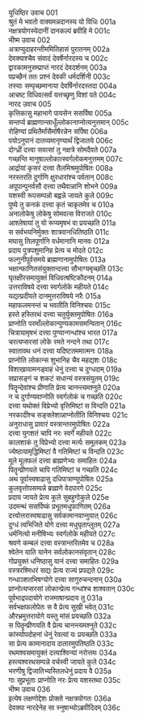युधिष्ठिर उवाच	001  
श्रुतं मे भवतो वाक्यमन्नदानस्य यो विधिः	001a  
नक्षत्रयोगस्येदानीं दानकल्पं ब्रवीहि मे	001c  
भीष्म उवाच	002  
अत्राप्युदाहरन्तीममितिहासं पुरातनम्	002a  
देवक्याश्चैव संवादं देवर्षेर्नारदस्य च	002c  
द्वारकामनुसम्प्राप्तं नारदं देवदर्शनम्	003a  
पप्रच्छैनं ततः प्रश्नं देवकी धर्मदर्शिनी	003c  
तस्याः सम्पृच्छमानाया देवर्षिर्नारदस्तदा	004a  
आचष्ट विधिवत्सर्वं यत्तच्छृणु विशां पते	004c  
नारद उवाच	005  
कृत्तिकासु महाभागे पायसेन ससर्पिषा	005a  
सन्तर्प्य ब्राह्मणान्साधूँल्लोकानाप्नोत्यनुत्तमान्	005c  
रोहिण्यां प्रथितैर्मांसैर्माषैरन्नेन सर्पिषा	006a  
पयोऽनुपानं दातव्यमानृण्यार्थं द्विजातये	006c  
दोग्ध्रीं दत्त्वा सवत्सां तु नक्षत्रे सोमदैवते	007a  
गच्छन्ति मानुषाल्लोकात्स्वर्गलोकमनुत्तमम्	007c  
आर्द्रायां कृसरं दत्त्वा तैलमिश्रमुपोषितः	008a  
नरस्तरति दुर्गाणि क्षुरधारांश्च पर्वतान्	008c  
अपूपान्पुनर्वसौ दत्त्वा तथैवान्नानि शोभने	009a  
यशस्वी रूपसम्पन्नो बह्वन्ने जायते कुले	009c  
पुष्ये तु कनकं दत्त्वा कृतं चाकृतमेव च	010a  
अनालोकेषु लोकेषु सोमवत्स विराजते	010c  
आश्लेषायां तु यो रूप्यमृषभं वा प्रयच्छति	011a  
स सर्वभयनिर्मुक्तः शात्रवानधितिष्ठति	011c  
मघासु तिलपूर्णानि वर्धमानानि मानवः	012a  
प्रदाय पुत्रपशुमानिह प्रेत्य च मोदते	012c  
फल्गुनीपूर्वसमये ब्राह्मणानामुपोषितः	013a  
भक्षान्फाणितसंयुक्तान्दत्त्वा सौभाग्यमृच्छति	013c  
घृतक्षीरसमायुक्तं विधिवत्षष्टिकौदनम्	014a  
उत्तराविषये दत्त्वा स्वर्गलोके महीयते	014c  
यद्यत्प्रदीयते दानमुत्तराविषये नरैः	015a  
महाफलमनन्तं च भवतीति विनिश्चयः	015c  
हस्ते हस्तिरथं दत्त्वा चतुर्युक्तमुपोषितः	016a  
प्राप्नोति परमाँल्लोकान्पुण्यकामसमन्वितान्	016c  
चित्रायामृषभं दत्त्वा पुण्यान्गन्धांश्च भारत	017a  
चरत्यप्सरसां लोके रमते नन्दने तथा	017c  
स्वातावथ धनं दत्त्वा यदिष्टतममात्मनः	018a  
प्राप्नोति लोकान्स शुभानिह चैव महद्यशः	018c  
विशाखायामनड्वाहं धेनुं दत्त्वा च दुग्धदाम्	019a  
सप्रासङ्गं च शकटं सधान्यं वस्त्रसंयुतम्	019c  
पितॄन्देवांश्च प्रीणाति प्रेत्य चानन्त्यमश्नुते	020a  
न च दुर्गाण्यवाप्नोति स्वर्गलोकं च गच्छति	020c  
दत्त्वा यथोक्तं विप्रेभ्यो वृत्तिमिष्टां स विन्दति	021a  
नरकादींश्च सङ्क्लेशान्नाप्नोतीति विनिश्चयः	021c  
अनुराधासु प्रावारं वस्त्रान्तरमुपोषितः	022a  
दत्त्वा युगशतं चापि नरः स्वर्गे महीयते	022c  
कालशाकं तु विप्रेभ्यो दत्त्वा मर्त्यः समूलकम्	023a  
ज्येष्ठायामृद्धिमिष्टां वै गतिमिष्टां च विन्दति	023c  
मूले मूलफलं दत्त्वा ब्राह्मणेभ्यः समाहितः	024a  
पितॄन्प्रीणयते चापि गतिमिष्टां च गच्छति	024c  
अथ पूर्वास्वषाढासु दधिपात्राण्युपोषितः	025a  
कुलवृत्तोपसम्पन्ने ब्राह्मणे वेदपारगे	025c  
प्रदाय जायते प्रेत्य कुले सुबहुगोकुले	025e  
उदमन्थं ससर्पिष्कं प्रभूतमधुफाणितम्	026a  
दत्त्वोत्तरास्वषाढासु सर्वकामानवाप्नुयात्	026c  
दुग्धं त्वभिजिते योगे दत्त्वा मधुघृताप्लुतम्	027a  
धर्मनित्यो मनीषिभ्यः स्वर्गलोके महीयते	027c  
श्रवणे कम्बलं दत्त्वा वस्त्रान्तरितमेव च	028a  
श्वेतेन याति यानेन सर्वलोकानसंवृतान्	028c  
गोप्रयुक्तं धनिष्ठासु यानं दत्त्वा समाहितः	029a  
वस्त्ररश्मिधरं सद्यः प्रेत्य राज्यं प्रपद्यते	029c  
गन्धाञ्शतभिषग्योगे दत्त्वा सागुरुचन्दनान्	030a  
प्राप्नोत्यप्सरसां लोकान्प्रेत्य गन्धांश्च शाश्वतान्	030c  
पूर्वभाद्रपदायोगे राजमाषान्प्रदाय तु	031a  
सर्वभक्षफलोपेतः स वै प्रेत्य सुखी भवेत्	031c  
औरभ्रमुत्तरायोगे यस्तु मांसं प्रयच्छति	032a  
स पितॄन्प्रीणयति वै प्रेत्य चानन्त्यमश्नुते	032c  
कांस्योपदोहनां धेनुं रेवत्यां यः प्रयच्छति	033a  
सा प्रेत्य कामानादाय दातारमुपतिष्ठति	033c  
रथमश्वसमायुक्तं दत्त्वाश्विन्यां नरोत्तमः	034a  
हस्त्यश्वरथसम्पन्ने वर्चस्वी जायते कुले	034c  
भरणीषु द्विजातिभ्यस्तिलधेनुं प्रदाय वै	035a  
गाः सुप्रभूताः प्राप्नोति नरः प्रेत्य यशस्तथा	035c  
भीष्म उवाच	036  
इत्येष लक्षणोद्देशः प्रोक्तो नक्षत्रयोगतः	036a  
देवक्या नारदेनेह सा स्नुषाभ्योऽब्रवीदिदम्	036c  
